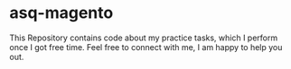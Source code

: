 # asq-magento
This Repository contains code about my practice tasks, which I perform once I got  free time. Feel free to connect with me, I am happy to help you out.
